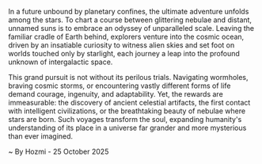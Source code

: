 
In a future unbound by planetary confines, the ultimate adventure unfolds among the stars. To chart a course between glittering nebulae and distant, unnamed suns is to embrace an odyssey of unparalleled scale. Leaving the familiar cradle of Earth behind, explorers venture into the cosmic ocean, driven by an insatiable curiosity to witness alien skies and set foot on worlds touched only by starlight, each journey a leap into the profound unknown of intergalactic space.

This grand pursuit is not without its perilous trials. Navigating wormholes, braving cosmic storms, or encountering vastly different forms of life demand courage, ingenuity, and adaptability. Yet, the rewards are immeasurable: the discovery of ancient celestial artifacts, the first contact with intelligent civilizations, or the breathtaking beauty of nebulae where stars are born. Such voyages transform the soul, expanding humanity's understanding of its place in a universe far grander and more mysterious than ever imagined.

~ By Hozmi - 25 October 2025
